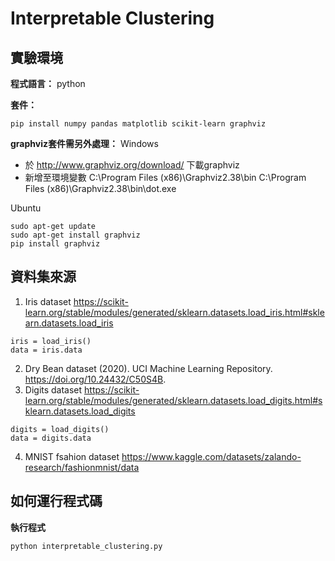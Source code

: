 # Interpretable Clustering
## 實驗環境
**程式語言：** python

**套件：**
```
pip install numpy pandas matplotlib scikit-learn graphviz
```

**graphviz套件需另外處理：**
Windows
* 於 http://www.graphviz.org/download/ 下載graphviz
* 新增至環境變數
C:\Program Files (x86)\Graphviz2.38\bin
C:\Program Files (x86)\Graphviz2.38\bin\dot.exe

Ubuntu
```
sudo apt-get update
sudo apt-get install graphviz
pip install graphviz
```


## 資料集來源
1. Iris dataset
https://scikit-learn.org/stable/modules/generated/sklearn.datasets.load_iris.html#sklearn.datasets.load_iris
```
iris = load_iris()
data = iris.data
```
2. Dry Bean dataset (2020). UCI Machine Learning Repository. 
https://doi.org/10.24432/C50S4B.
3. Digits dataset
https://scikit-learn.org/stable/modules/generated/sklearn.datasets.load_digits.html#sklearn.datasets.load_digits
```
digits = load_digits()
data = digits.data
```
4. MNIST fsahion dataset
https://www.kaggle.com/datasets/zalando-research/fashionmnist/data

## 如何運行程式碼
**執行程式**
```
python interpretable_clustering.py
```